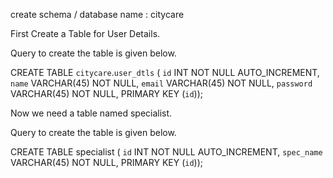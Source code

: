 create schema / database name : citycare

First Create a Table for User Details.

Query to create the table is given below.

CREATE TABLE `citycare`.`user_dtls` (
  `id` INT NOT NULL AUTO_INCREMENT,
  `name` VARCHAR(45) NOT NULL,
  `email` VARCHAR(45) NOT NULL,
  `password` VARCHAR(45) NOT NULL,
  PRIMARY KEY (`id`));

Now we need a table named specialist.

Query to create the table is given below.

CREATE TABLE specialist (
  `id` INT NOT NULL AUTO_INCREMENT,
  `spec_name` VARCHAR(45) NOT NULL,
  PRIMARY KEY (`id`));